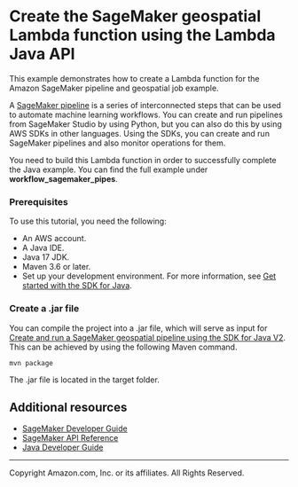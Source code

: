 # Create the SageMaker geospatial Lambda function using the Lambda Java API

This example demonstrates how to create a Lambda function for the Amazon SageMaker pipeline and geospatial job example.

A [SageMaker pipeline](https://docs.aws.amazon.com/sagemaker/latest/dg/pipelines.html) is a series of
interconnected steps that can be used to automate machine learning workflows. You can create and run pipelines from SageMaker Studio by using Python, but you can also do this by using AWS SDKs in other
languages. Using the SDKs, you can create and run SageMaker pipelines and also monitor operations for them.

You need to build this Lambda function in order to successfully complete the Java example. You can find the full example under **workflow_sagemaker_pipes**.

### Prerequisites

To use this tutorial, you need the following:

+ An AWS account.
+ A Java IDE.
+ Java 17 JDK.
+ Maven 3.6 or later.
+ Set up your development environment. For more information, see [Get started with the SDK for Java](https://docs.aws.amazon.com/sdk-for-java/latest/developer-guide/setup-basics.html).

### Create a .jar file

You can compile the project into a .jar file, which will serve as input for [Create and run a SageMaker geospatial pipeline using the SDK for Java V2](https://github.com/awsdocs/aws-doc-sdk-examples/tree/main/javav2/usecases/workflow_sagemaker_pipes). This can be achieved by using the following Maven command.

    mvn package

The .jar file is located in the target folder.

## Additional resources

* [SageMaker Developer Guide](https://docs.aws.amazon.com/sagemaker/latest/dg/whatis.html)
* [SageMaker API Reference](https://docs.aws.amazon.com/sagemaker/latest/APIReference/Welcome.html)
* [Java Developer Guide](https://docs.aws.amazon.com/sdk-for-java/latest/developer-guide/home.html)

---

Copyright Amazon.com, Inc. or its affiliates. All Rights Reserved.
